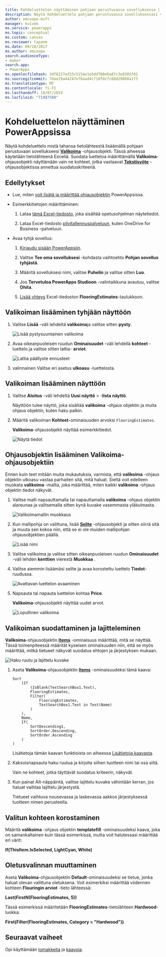 ```yaml
---
title: Kohdeluettelon näyttäminen pohjaan perustuvassa sovelluksessa | Microsoft Docs
description: Näytä kohdeluettelo pohjaan perustuvassa sovelluksessasi valikoiman avulla ja suodata luetteloa määrittämällä kriteeri.
author: emcoope-msft
manager: kvivek
ms.service: powerapps
ms.topic: conceptual
ms.custom: canvas
ms.reviewer: tapanm
ms.date: 09/28/2017
ms.author: emcoope
search.audienceType:
- maker
search.app:
- PowerApps
ms.openlocfilehash: 3df6227ed33c5154e1e5dd700e6a87c3e8305f01
ms.sourcegitcommit: 7dae19a44247ef6aad4c718fdc7c68d298b0a1f3
ms.translationtype: MT
ms.contentlocale: fi-FI
ms.lasthandoff: 10/07/2019
ms.locfileid: "71987580"
---
```

# <a name="show-a-list-of-items-in-powerapps"></a>Kohdeluettelon näyttäminen PowerAppsissa

Näytä kohdeluettelo mistä tahansa tietolähteestä lisäämällä pohjaan perustuvaan sovellukseesi **[Valikoima](controls/control-gallery.md)** -ohjausobjekti. Tässä aiheessa käytetään tietolähteenä Exceliä. Suodata luetteloa määrittämällä **Valikoima**-ohjausobjekti näyttämään vain ne kohteet, jotka vastaavat **[Tekstisyöte](controls/control-text-input.md)** -ohjausobjektissa annettua suodatuskriteeriä.

## <a name="prerequisites"></a>Edellytykset

- Lue, miten [voit lisätä ja määrittää ohjausobjektin](add-configure-controls.md) PowerAppsissa.

- Esimerkkitietojen määrittäminen:
    1. Lataa [tämä Excel-tiedosto](https://az787822.vo.msecnd.net/documentation/get-started-from-data/FlooringEstimates.xlsx), joka sisältää opetusohjelman näytetiedot.

    2. Lataa Excel-tiedosto [pilvitallennuspalveluun](connections/cloud-storage-blob-connections.md), kuten OneDrive for Business -palveluun.

- Avaa tyhjä sovellus:
    1. [Kirjaudu sisään PowerAppsiin](http://web.powerapps.com?utm_source=padocs&utm_medium=linkinadoc&utm_campaign=referralsfromdoc).

    1. Valitse **Tee oma sovelluksesi** -kohdasta vaihtoehto **Pohjan sovellus tyhjästä**.

    1. Määritä sovelluksesi nimi, valitse **Puhelin** ja valitse sitten **Luo**.

    1. Jos **Tervetuloa PowerApps Studioon** -valintaikkuna avautuu, valitse **Ohita**.

    1. [Lisää yhteys](add-data-connection.md) Excel-tiedoston **FlooringEstimates**-taulukkoon.

## <a name="add-a-gallery-to-a-blank-screen"></a>Valikoiman lisääminen tyhjään näyttöön

1. Valitse **Lisää** -väli lehdeltä **valikoima**ja valitse sitten **pysty**.

    ![Lisää pystysuuntainen valikoima](./media/add-gallery/gallery-dropdown.png)

1. Avaa oikeanpuoleisen ruudun **Ominaisuudet** -väli lehdellä **kohteet** -luettelo ja valitse sitten lattia- **arviot**.

    ![Lattia päällyste ennusteet](./media/add-gallery/select-layout.png)

1. valinnainen Valitse eri asetus **ulkoasu** -luettelosta.

## <a name="add-a-gallery-in-a-screen"></a>Valikoiman lisääminen näyttöön

1. Valitse **Aloitus** -väli lehdeltä **Uusi näyttö** > -**lista näyttö**.

    Näyttöön tulee näyttö, joka sisältää **valikoima** -ohjaus objektin ja muita ohjaus objektin, kuten haku palkin.

1. Määritä valikoiman **Kohteet**-ominaisuuden arvoksi `FlooringEstimates`.

    **Valikoima**-ohjausobjekti näyttää esimerkkitiedot.

    ![Näytä tiedot](./media/add-gallery/show-data-default.png)

## <a name="add-a-control-to-the-gallery-control"></a>Ohjausobjektin lisääminen Valikoima-ohjausobjektiin
Ennen kuin teet mitään muita mukautuksia, varmista, että **valikoima** -ohjaus objektin ulkoasu vastaa parhaiten sitä, mitä haluat. Sieltä voit edelleen muokata **valikoima** -mallia, joka määrittää, miten kaikki **valikoima** -ohjaus objektin tiedot näkyvät.

1. Valitse malli napsauttamalla tai napauttamalla **valikoima** -ohjaus objektin alareunaa ja valitsemalla sitten kynä kuvake vasemmasta yläkulmasta.

    ![Valikoimamallin muokkaus](./media/add-gallery/edit-item.png)

2. Kun mallipohja on valittuna, lisää **[Selite](controls/control-text-box.md)** -ohjausobjekti ja sitten siirrä sitä ja muuta sen kokoa niin, että se ei ole muiden mallipohjan ohjausobjektien päällä.

    ![Lisää nimi](./media/add-gallery/add-text-box.png)

3. Valitse valikoima ja valitse sitten oikeanpuoleisen ruudun **Ominaisuudet** -väli lehden **kenttien** vierestä **Muokkaa** .

4. Valitse aiemmin lisäämäsi selite ja avaa korostettu luettelo **Tiedot**-ruudussa.

    ![Avattavan luettelon avaaminen](./media/add-gallery/open-dropdown.png)

5. Napsauta tai napauta luettelon kohtaa **Price**.

    **Valikoima**-ohjausobjekti näyttää uudet arvot.

    ![Lopullinen valikoima](./media/add-gallery/final-gallery.png)

## <a name="filter-and-sort-a-gallery"></a>Valikoiman suodattaminen ja lajitteleminen
**Valikoima**-ohjausobjektin **[Items](controls/properties-core.md)** -ominaisuus määrittää, mitä se näyttää. Tässä toimenpiteessä määrität kyseisen ominaisuuden niin, että se myös määrittää, mitkä tietueet näkyvät suodatus ehtojen ja järjestyksen mukaan.

![Haku ruutu ja lajittelu kuvake](./media/add-gallery/text-search-box.png)

1. Aseta **Valikoima**-ohjausobjektin **[Items](controls/properties-core.md)** -ominaisuudeksi tämä kaava:

    ```powerapps-dot
    Sort
        (If
            (IsBlank(TextSearchBox1.Text),
            FlooringEstimates,
            Filter(
                FlooringEstimates,
                TextSearchBox1.Text in Text(Name)
            )
        ),
        Name,
        If(
            SortDescending1,
            SortOrder.Descending,
            SortOrder.Ascending
        )
    )
    ```

    Lisätietoja tämän kaavan funktioista on aiheessa [Lisätietoja kaavasta](formula-reference.md).

1. Kaksoisnapsauta haku ruutua ja kirjoita siihen tuotteen nimi tai osa siitä.

    Vain ne kohteet, jotka täyttävät suodatus kriteerin, näkyvät.

1. Kun painat Alt-näppäintä, valitse lajittelu kuvake vähintään kerran, jos haluat vaihtaa lajittelu järjestystä.

    Tietueet vaihtuva nousevassa ja laskevassa aakkos järjestyksessä tuotteen nimen perusteella.

## <a name="highlight-the-selected-item"></a>Valitun kohteen korostaminen
Määritä **valikoima** -ohjaus objektin **templatefill** -ominaisuudeksi kaava, joka on samankaltainen kuin tässä esimerkissä, mutta voit halutessasi määrittää eri värit:

**If(ThisItem.IsSelected, LightCyan, White)**

## <a name="change-the-default-selection"></a>Oletusvalinnan muuttaminen
Aseta **Valikoima**-ohjausobjektin **Default**-ominaisuudeksi se tietue, jonka haluat olevan valittuna oletuksena. Voit esimerkiksi määrittää viidennen kohteen **Flouringin arviot** -tieto lähteessä:

**Last(FirstN(FlooringEstimates, 5))**

Tässä esimerkissä määritetään **FlooringEstimates**-tietolähteen **Hardwood**-luokka:

**First(Filter(FlooringEstimates, Category = "Hardwood"))**

## <a name="next-steps"></a>Seuraavat vaiheet
Opi käyttämään [lomakkeita](working-with-forms.md) ja [kaavoja](working-with-formulas.md).
